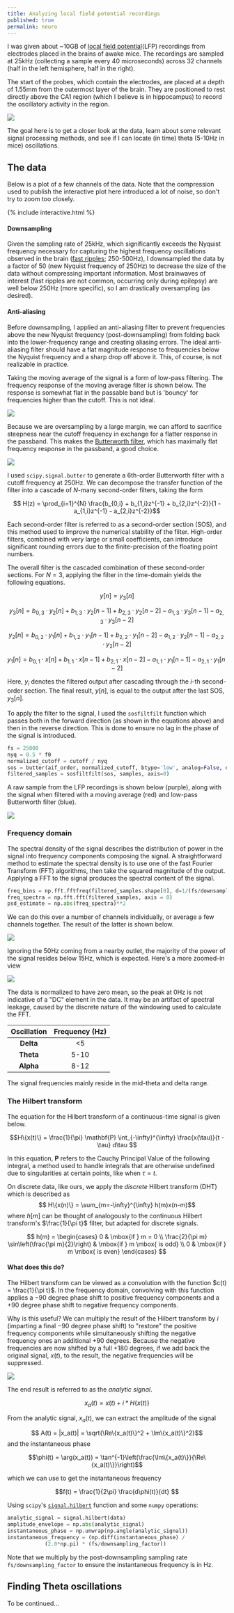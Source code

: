 ```yaml
---
title: Analyzing local field potential recordings
published: true
permalink: neuro
---
```

I was given about ~10GB of [local field potential](https://en.wikipedia.org/wiki/Local_field_potential)(LFP) recordings from electrodes placed in the brains of awake mice. The recordings are sampled at 25kHz (collecting a sample every 40 microseconds) across 32 channels (half in the left hemisphere, half in the right). 

The start of the probes, which contain the electrodes, are placed at a depth of 1.55mm from the outermost layer of the brain. They are positioned to rest directly above the CA1 region (which I believe is in hippocampus) to record the oscillatory activity in the region. 

![](assets/images/p56_coronal.jpg)

The goal here is to get a closer look at the data, learn about some relevant signal processing methods, and see if I can locate (in time) theta (5-10Hz in mice) oscillations. 

## The data 

Below is a plot of a few channels of the data. Note that the compression used to publish the interactive plot here introduced a lot of noise, so don't try to zoom too closely.  

{% include interactive.html %}

#### Downsampling 

Given the sampling rate of 25kHz, which significantly exceeds the Nyquist frequency necessary for capturing the highest frequency oscillations observed in the brain ([fast ripples](https://onlinelibrary.wiley.com/doi/10.1111/j.1528-1157.1999.tb02065.x); 250-500Hz), I downsampled the data by a factor of 50 (new Nyquist frequency of 250Hz) to decrease the size of the data without compressing important information. Most brainwaves of interest (fast ripples are not common, occurring only during epilepsy) are well below 250Hz (more specific), so I am drastically oversampling (as desired). 

#### Anti-aliasing 

Before downsampling, I applied an anti-aliasing filter to prevent frequencies above the new Nyquist frequency (post-downsampling) from folding back into the lower-frequency range and creating aliasing errors. The ideal anti-aliasing filter should have a flat magnitude response to frequencies below the Nyquist frequency and a sharp drop off above it. This, of course, is not realizable in practice. 

Taking the moving average of the signal is a form of low-pass filtering. The frequency response of the moving average filter is shown below. The response is somewhat flat in the passable band but is 'bouncy' for frequencies higher than the cutoff. This is not ideal.  

![](assets/images/ma_freqz.png)

Because we are oversampling by a large margin, we can afford to sacrifice steepness near the cutoff frequency in exchange for a flatter response in the passband. This makes the [Butterworth filter](https://en.wikipedia.org/wiki/Butterworth_filter), which has maximally flat frequency response in the passband,  a good choice. 

![](assets/images/Butterworth.png)

I used ```scipy.signal.butter``` to generate a 6th-order Butterworth filter with a cutoff frequency at 250Hz. We can decompose the transfer function of the filter into a cascade of $N$-many second-order filters, taking the form 

$$ H(z) = \prod_{i=1}^{N} \frac{b_{0,i} + b_{1,i}z^{-1} + b_{2,i}z^{-2}}{1 - a_{1,i}z^{-1} - a_{2,i}z^{-2}}$$

Each second-order filter is referred to as a second-order section (SOS), and this method used to improve the numerical stability of the filter. High-order filters, combined with very large or small coefficients, can introduce significant rounding errors due to the finite-precision of the floating point numbers. 

The overall filter is the cascaded combination of these second-order sections. For $N=3$, applying the filter in the time-domain yields the following equations. 

$$y[n] = y_3[n]$$

$$
y_3[n] = b_{0,3} \cdot y_2[n] + b_{1,3} \cdot y_2[n-1] + b_{2,3} \cdot y_2[n-2] - a_{1,3} \cdot y_3[n-1] - a_{2,3} \cdot y_3[n-2]
$$

$$y_2[n] = b_{0,2} \cdot y_1[n] + b_{1,2} \cdot y_1[n-1] + b_{2,2} \cdot y_1[n-2] - a_{1,2} \cdot y_2[n-1] - a_{2,2} \cdot y_2[n-2]$$

$$y_1[n] = b_{0,1} \cdot x[n] + b_{1,1} \cdot x[n-1] + b_{2,1} \cdot x[n-2] - a_{1,1} \cdot y_1[n-1] - a_{2,1} \cdot y_1[n-2]$$

Here, $y_i$ denotes the filtered output after cascading through the $i$-th second-order section. The final result, $y[n]$, is equal to the output after the last SOS, $y_3[n]$.

 To apply the filter to the signal, I used the ```sosfiltfilt``` function which passes both in the forward direction (as shown in the equations above) and then in the reverse direction. This is done to ensure no lag in the phase of the signal is introduced. 

```python
fs = 25000
nyq = 0.5 * f0
normalized_cutoff = cutoff / nyq
sos = butter(aif_order, normalized_cutoff, btype='low', analog=False, output='sos')
filtered_samples = sosfiltfilt(sos, samples, axis=0)
```

A raw sample from the LFP recordings is shown below (purple), along with the signal when filtered with a moving average (red) and low-pass Butterworth filter (blue). 

![](assets/images/butter_ma_og.png)


### Frequency domain

The spectral density of the signal describes the distribution of power in the signal into frequency components composing the signal. A straightforward method to estimate the spectral density is to use one of the fast Fourier Transform (FFT) algorithms, then take the squared magnitude of the output. Applying a FFT to the signal produces the spectral content of the signal. 

```python
freq_bins = np.fft.fftfreq(filtered_samples.shape[0], d=1/(fs/downsampling_factor))
freq_spectra = np.fft.fft(filtered_samples, axis = 0) 
psd_estimate = np.abs(freq_spectra)**2
```

We can do this over a number of channels individually, or average a few channels together. The result of the latter is shown below.  

![](assets/images/fft_psd.png)

Ignoring the 50Hz coming from a nearby outlet, the majority of the power of the signal resides below 15Hz, which is expected. Here's a more zoomed-in view

![](assets/images/fft_psd_zoomed.png)

The data is normalized to have zero mean, so the peak at 0Hz is not indicative of a "DC" element in the data. It may be an artifact of spectral leakage, caused by the discrete nature of the windowing used to calculate the FFT. 

| Oscillation | Frequency (Hz) |
| :--: | :--: |
| **Delta** | <5 |
| **Theta** | 5-10 |
| **Alpha** | 8-12 |

The signal frequencies mainly reside in the mid-theta and delta range. 


### The Hilbert transform

The equation for the Hilbert transform of a continuous-time signal is given below.

$$H\{x(t)\} = \frac{1}{\pi} \mathbf{P} \int_{-\infty}^{\infty} \frac{x(\tau)}{t - \tau} d\tau $$

In this equation, $\mathbf{P}$ refers to the Cauchy Principal Value of the following integral, a method used to handle integrals that are otherwise undefined due to singularities at certain points, like when $\tau = t$. 

On discrete data, like ours, we apply the *discrete* Hilbert transform (DHT) which is described as
$$ H\{x(n)\} = \sum_{m=-\infty}^{\infty} h(m)x(n-m)$$
where $h[m]$ can be thought of analogously to the continuous Hilbert transform's $\frac{1}{\pi t}$ filter, but adapted for discrete signals.

$$
h(m) = \begin{cases} 
  0 & \mbox{if } m = 0 \\
  \frac{2}{\pi m} \sin\left(\frac{\pi m}{2}\right) & \mbox{if } m \mbox{ is odd} \\
  0 & \mbox{if } m \mbox{ is even}
\end{cases}
$$

#### What does this do? 

The Hilbert transform can be viewed as a convolution with the function  $c(t) = \frac{1}{\pi t}$. In the frequency domain, convolving with this function applies a $-90$ degree phase shift to positive frequency components and a $+90$ degree phase shift to negative frequency components. 

Why is this useful? We can multiply the result of the Hilbert transform by $i$ (imparting a final $-90$ degree phase shift) to "restore" the positive frequency components while simultaneously shifting the negative frequency ones an additional $+90$ degrees. Because the negative frequencies are now shifted by a full $+180$ degrees, if we add back the original signal, $x(t)$, to the result, the negative frequencies will be suppressed. 

![](assets/images/analytic_signal.gif)

The end result is referred to as the *analytic signal*.

$$x_a(t) = x(t) + i * H\{x(t)\}$$

From the analytic signal, $x_a(t)$, we can extract the amplitude of the signal

$$ A(t) = |x_a(t)| = \sqrt{\Re\{x_a(t)\}^2 + \Im\{x_a(t)\}^2}$$
and the instantaneous phase

$$\phi(t) = \arg(x_a(t)) = \tan^{-1}\left(\frac{\Im\{x_a(t)\}}{\Re\{x_a(t)\}}\right)$$

which we can use to get the instantaneous frequency

$$f(t) = \frac{1}{2\pi} \frac{d\phi(t)}{dt}
$$

Using ```scipy```'s [```signal.hilbert```](https://docs.scipy.org/doc/scipy/reference/generated/scipy.signal.hilbert.html) function and some ```numpy``` operations:

```python
analytic_signal = signal.hilbert(data)
amplitude_envelope = np.abs(analytic_signal)
instantaneous_phase = np.unwrap(np.angle(analytic_signal))
instantaneous_frequency = (np.diff(instantaneous_phase) / 
			(2.0*np.pi) * (fs/downsampling_factor))
```

Note that we multiply by the post-downsampling sampling rate ```fs/downsampling_factor``` to ensure the instantaneous frequency is in Hz. 

## Finding Theta oscillations

To be continued...
